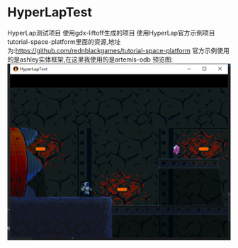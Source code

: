 # HyperLapTest
  HyperLap测试项目
  使用gdx-liftoff生成的项目
  使用HyperLap官方示例项目tutorial-space-platform里面的资源,地址为:https://github.com/rednblackgames/tutorial-space-platform
  官方示例使用的是ashley实体框架,在这里我使用的是artemis-odb
  预览图:
![img.png](img.png)
